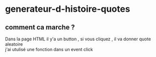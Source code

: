 # generateur-d-histoire-quotes
## comment ca marche ?
Dans la page HTML il y'a un button , si vous cliquez , il va donner quote aleatoire <br>
j'ai utulisé une fonction dans un event click
